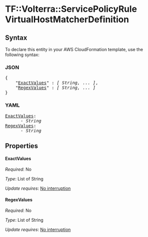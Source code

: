 # TF::Volterra::ServicePolicyRule VirtualHostMatcherDefinition

## Syntax

To declare this entity in your AWS CloudFormation template, use the following syntax:

### JSON

<pre>
{
    "<a href="#exactvalues" title="ExactValues">ExactValues</a>" : <i>[ String, ... ]</i>,
    "<a href="#regexvalues" title="RegexValues">RegexValues</a>" : <i>[ String, ... ]</i>
}
</pre>

### YAML

<pre>
<a href="#exactvalues" title="ExactValues">ExactValues</a>: <i>
      - String</i>
<a href="#regexvalues" title="RegexValues">RegexValues</a>: <i>
      - String</i>
</pre>

## Properties

#### ExactValues

_Required_: No

_Type_: List of String

_Update requires_: [No interruption](https://docs.aws.amazon.com/AWSCloudFormation/latest/UserGuide/using-cfn-updating-stacks-update-behaviors.html#update-no-interrupt)

#### RegexValues

_Required_: No

_Type_: List of String

_Update requires_: [No interruption](https://docs.aws.amazon.com/AWSCloudFormation/latest/UserGuide/using-cfn-updating-stacks-update-behaviors.html#update-no-interrupt)

